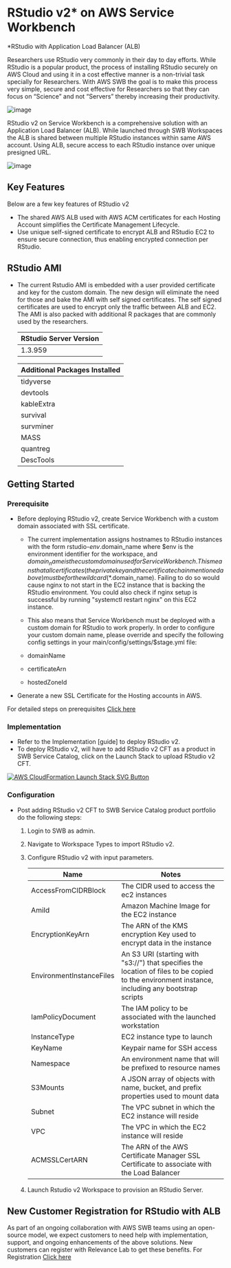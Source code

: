 # RStudio v2* on AWS Service Workbench
*RStudio with Application Load Balancer (ALB)

Researchers use RStudio very commonly in their day to day efforts. While RStudio is a popular product, the process of installing RStudio securely on AWS Cloud and using it in a cost effective manner is a non-trivial task specially for Researchers. With AWS SWB the goal is to make this process very simple, secure and cost effective for Researchers so that they can focus on “Science” and not “Servers” thereby increasing their productivity.
  
  ![image](https://user-images.githubusercontent.com/73109773/120605679-f7086780-c46b-11eb-9b50-8bfe546e6094.png)

 
RStudio v2 on Service Workbench is a comprehensive solution with an Application Load Balancer (ALB).  While launched through SWB Workspaces 
the ALB is shared between multiple RStudio instances within same AWS account. Using ALB, secure access to each RStudio instance over unique 
presigned URL.

  ![image](https://user-images.githubusercontent.com/73109773/119657685-d62b8b00-be49-11eb-9618-95dfd8d7bea6.png)

## Key Features
Below are a few key features of RStudio v2 
*	The shared AWS ALB used with AWS ACM certificates for each Hosting Account simplifies the Certificate Management Lifecycle.
*	Use unique self-signed certificate to encrypt ALB and RStudio EC2 to ensure secure connection, thus enabling encrypted connection per RStudio.
           
## RStudio AMI
* The current Rstudio AMI is embedded with a user provided certificate and key for the custom domain. The new design will eliminate the need for those 
and bake the AMI with self signed certificates. The self signed certificates are used to encrypt only the traffic between ALB and EC2.
The AMI is also packed with additional R packages that are commonly used by the researchers.
    
    |RStudio Server Version | 
    |-----------------------| 
    |      1.3.959          | 
    
            
    | Additional Packages Installed |
    | ------------------------------|
    |      tidyverse                |
    |      devtools                 |
    |      kableExtra               |
    |      survival                 |
    |      survminer                |
    |      MASS                     |
    |      quantreg                 |
    |      DescTools                |
    
     
## Getting Started
### Prerequisite
* Before deploying RStudio v2, create Service Workbench with a custom domain associated with SSL certificate.
   * The current implementation assigns hostnames to RStudio instances with the form rstudio-$env.$domain_name where $env is the environment identifier for the workspace, and $domain_name is the custom domain used for Service Workbench. This means that all certificates (the private key and the certificate chain mentioned above) must be for the wildcard (*.$domain_name). Failing to do so would cause nginx to not start in the EC2 instance that is backing the RStudio environment. You could also check if nginx setup is successful by running "systemctl restart nginx" on this EC2 instance.

   * This also means that Service Workbench must be deployed with a custom domain for RStudio to work properly. In order to configure your custom domain name, please override and specify the following config settings in your main/config/settings/$stage.yml file:

   * domainName
   * certificateArn
   * hostedZoneId
* Generate a new SSL Certificate for the Hosting accounts in AWS.
 

For detailed steps on prerequisites [Click here](https://github.com/RLOpenCatalyst/Service_Workbench_Templates/blob/main/RStudio/prerequisites/prerequisite.md)

### Implementation
* Refer to the Implementation [guide] to deploy RStudio v2.
* To deploy RStudio v2, will have to add RStudio v2 CFT as a product in SWB Service Catalog, click on the Launch Stack to upload RStudio v2 CFT.

[![AWS CloudFormation Launch Stack SVG Button](https://cdn.rawgit.com/buildkite/cloudformation-launch-stack-button-svg/master/launch-stack.svg)](https://console.aws.amazon.com/cloudformation/home?region=us-east-1#/stacks/new?stackName=rlrstudio&templateURL=https://gitrstudiocft.s3.amazonaws.com/v2upldtosc)

### Configuration
* Post adding RStudio v2 CFT to SWB Service Catalog product portfolio do the following steps:
    1. Login to SWB as admin.
    2. Navigate to Workspace Types to import RStudio v2.
    3. Configure RStudio v2 with input parameters.
    
       | Name         |   Notes      |
       | ------------- | ------------- |
       | AccessFromCIDRBlock  | The CIDR used to access the ec2 instances  |
       | AmiId  | Amazon Machine Image for the EC2 instance  |
       | EncryptionKeyArn | The ARN of the KMS encryption Key used to encrypt data in the instance |
       | EnvironmentInstanceFiles | An S3 URI (starting with "s3://") that specifies the location of files to be copied to the environment instance, including any bootstrap scripts |
       | IamPolicyDocument | The IAM policy to be associated with the launched workstation |
       | InstanceType | EC2 instance type to launch |
       | KeyName  | Keypair name for SSH access |
       | Namespace | An environment name that will be prefixed to resource names |
       | S3Mounts | A JSON array of objects with name, bucket, and prefix properties used to mount data |
       | Subnet | The VPC subnet in which the EC2 instance will reside |
       | VPC | The VPC in which the EC2 instance will reside |
       | ACMSSLCertARN | The ARN of the AWS Certificate Manager SSL Certificate to associate with the Load Balancer |
       
    4. Launch Rstudio v2 Workspace to provision an RStudio Server. 

## New Customer Registration for RStudio with ALB 
As part of an ongoing collaboration with AWS SWB teams using an open-source model, we expect customers to need help with implementation, support, and ongoing enhancements of the above solutions. New customers can register with Relevance Lab to get these benefits. 
For Registration [Click here](https://gd1.relevancelab.com/aws-service-workbench/)

